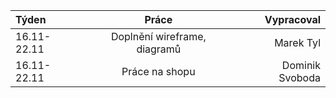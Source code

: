 | Týden       | Práce       | Vypracoval    |
| :---        |    :----:   |          ---: |
| 16.11-22.11      | Doplnění wireframe, diagramů       | Marek Tyl          |
| 16.11-22.11   | Práce na shopu        | Dominik Svoboda              |
